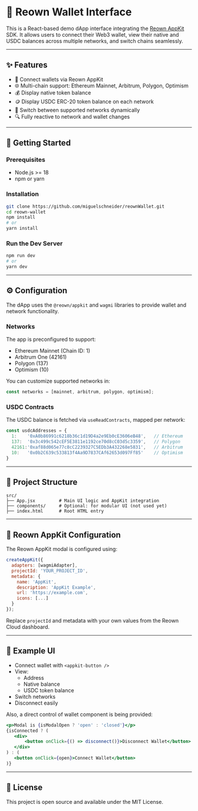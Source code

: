 # 🦊 Reown Wallet Interface

This is a React-based demo dApp interface integrating the [Reown AppKit](https://reown.com/) SDK. It allows users to connect their Web3 wallet, view their native and USDC balances across multiple networks, and switch chains seamlessly.

---

## ✨ Features

- 🔐 Connect wallets via Reown AppKit
- 🌐 Multi-chain support: Ethereum Mainnet, Arbitrum, Polygon, Optimism
- 💰 Display native token balance
- 🪙 Display USDC ERC-20 token balance on each network
- 🔁 Switch between supported networks dynamically
- 🔍 Fully reactive to network and wallet changes

---

## 🚀 Getting Started

### Prerequisites

- Node.js >= 18
- npm or yarn

### Installation

```bash
git clone https://github.com/miguelschneider/reownWallet.git
cd reown-wallet
npm install
# or
yarn install
```

### Run the Dev Server

```bash
npm run dev
# or
yarn dev
```

---

## ⚙️ Configuration

The dApp uses the `@reown/appkit` and `wagmi` libraries to provide wallet and network functionality.

### Networks

The app is preconfigured to support:

- Ethereum Mainnet (Chain ID: 1)
- Arbitrum One (42161)
- Polygon (137)
- Optimism (10)

You can customize supported networks in:

```js
const networks = [mainnet, arbitrum, polygon, optimism];
```

### USDC Contracts

The USDC balance is fetched via `useReadContracts`, mapped per network:

```js
const usdcAddresses = {
  1:    '0xA0b86991c6218b36c1d19D4a2e9Eb0cE3606eB48',   // Ethereum
  137:  '0x3c499c542cEF5E3811e1192ce70d8cC03d5c3359',   // Polygon
  42161:'0xaf88d065e77c8cC2239327C5EDb3A432268e5831',   // Arbitrum
  10:   '0x0b2C639c533813f4Aa9D7837CAf62653d097Ff85'    // Optimism
}
```

---

## 📂 Project Structure

```
src/
├── App.jsx         # Main UI logic and AppKit integration
├── components/     # Optional: for modular UI (not used yet)
├── index.html      # Root HTML entry
```

---

## 🔐 Reown AppKit Configuration

The Reown AppKit modal is configured using:

```js
createAppKit({
  adapters: [wagmiAdapter],
  projectId: 'YOUR_PROJECT_ID',
  metadata: {
    name: 'AppKit',
    description: 'AppKit Example',
    url: 'https://example.com',
    icons: [...]
  }
});
```

Replace `projectId` and metadata with your own values from the Reown Cloud dashboard.

---

## 🧪 Example UI

- Connect wallet with `<appkit-button />`
- View:
  - Address
  - Native balance
  - USDC token balance
- Switch networks
- Disconnect easily

Also, a direct control of wallet component is being provided:


 ```jsx
<p>Modal is {isModalOpen ? 'open' : 'closed'}</p>
{isConnected ? (
    <div>
        <button onClick={() => disconnect()}>Disconnect Wallet</button>
    </div>
) : (
    <button onClick={open}>Connect Wallet</button>    
)}
```

---

## 📜 License

This project is open source and available under the MIT License.